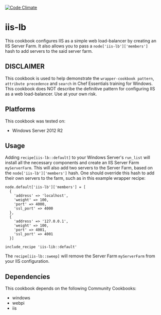 [![Code Climate](https://codeclimate.com/github/binamov/iis-lb/badges/gpa.svg)](https://codeclimate.com/github/binamov/iis-lb)

# iis-lb

This cookbook configures IIS as a simple web load-balancer by creating an IIS Server Farm. It also allows you to pass a `node['iis-lb']['members']` hash to add servers to the said server farm.

## DISCLAIMER

This cookbook is used to help demonstrate the `wrapper-cookbook pattern`, `attribute precedence` and `search` in Chef Essentials training for Windows. This cookbook does NOT describe the definitive pattern for configuring IIS as a web load-balancer. Use at your own risk.

## Platforms

This cookbook was tested on:

- Windows Server 2012 R2

## Usage

Adding ` recipe[iis-lb::default] ` to your Windows Server's `run_list` will install all the necessary components and create an IIS Server Farm `myServerFarm`. This will also add two servers to the Server Farm, based on the `node['iis-lb']['members']` hash. One should override this hash to add their own servers to the farm, such as in this example wrapper recipe:
```
node.default['iis-lb']['members'] = [
  {
    'address' => 'localhost',
    'weight' => 100,
    'port' => 4000,
    'ssl_port' => 4000
  },
  {
    'address' => '127.0.0.1',
    'weight' => 100,
    'port' => 4001,
    'ssl_port' => 4001
  }]

include_recipe 'iis-lib::default'
```

The ` recipe[iis-lb::sweep] ` will remove the Server Farm `myServerFarm` from your IIS configuration.

## Dependencies

This cookbook depends on the following Community Cookbooks:

- windows
- webpi
- iis
